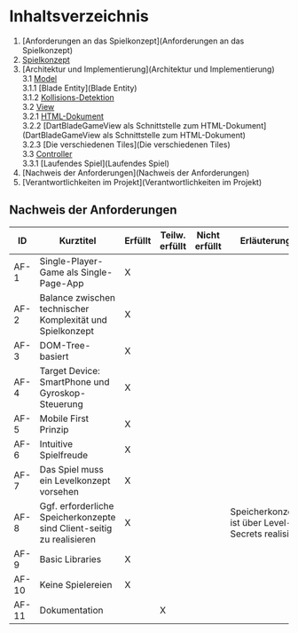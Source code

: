 # Inhaltsverzeichnis

1. [Anforderungen an das Spielkonzept](Anforderungen an das Spielkonzept)
2. [Spielkonzept](Spielkonzept)
3. [Architektur und Implementierung](Architektur und Implementierung)  
   3.1 [Model](Model)  
   3.1.1 [Blade Entity](Blade Entity)  
   3.1.2 [Kollisions-Detektion](Kollisions-Detektion)  
   3.2 [View](View)  
   3.2.1 [HTML-Dokument](HTML-Dokument)  
   3.2.2 [DartBladeGameView als Schnittstelle zum HTML-Dokument](DartBladeGameView als Schnittstelle zum HTML-Dokument)  
   3.2.3 [Die verschiedenen Tiles](Die verschiedenen Tiles)  
   3.3 [Controller](Controller)  
   3.3.1 [Laufendes Spiel](Laufendes Spiel)  
4. [Nachweis der Anforderungen](Nachweis der Anforderungen)
5. [Verantwortlichkeiten im Projekt](Verantwortlichkeiten im Projekt)  

## Nachweis der Anforderungen  

| ID    | Kurztitel                              | Erfüllt | Teilw. erfüllt | Nicht erfüllt | Erläuterung |
| ------| -------------------------------------- | ------- | -------------- | ------------- | ----------- |
| AF-1  | Single-Player-Game als Single-Page-App | X       |                |               |             |
| AF-2  | Balance zwischen technischer Komplexität und Spielkonzept | X       |                |               |             |
| AF-3  | DOM-Tree-basiert                       | X       |                |               |             |
| AF-4  | Target Device: SmartPhone und Gyroskop-Steuerung | X              |               |              |             |
| AF-5  | Mobile First Prinzip                   | X       |                |               |             |
| AF-6  | Intuitive Spielfreude                  | X       |                |               |             |
| AF-7  | Das Spiel muss ein Levelkonzept vorsehen | X       |                |               |             |
| AF-8  | Ggf. erforderliche Speicherkonzepte sind Client-seitig zu realisieren | X        |                |               |Speicherkonzept ist über Level-Secrets realisiert|
| AF-9  | Basic Libraries                        | X       |                |               |             |
| AF-10 | Keine Spielereien                      | X       |                |               |             |
| AF-11 | Dokumentation                          |         | X              |               |             |